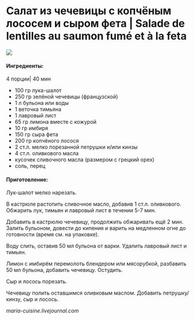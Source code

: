 # Салат из чечевицы с копчёным лососем и сыром фета \| Salade de lentilles au saumon fumé et à la feta

![](https://s-media-cache-ak0.pinimg.com/236x/c2/92/b2/c292b2dc7f9ab4641a1e133344bda743.jpg)

#### Ингредиенты:

4 порции\| 40 мин

* 100 гр лука-шалот
* 250 гр зелёной чечевицы \(французской\)
* 1 л бульона или воды
* 1 веточка тимьяна
* 1 лавровый лист
* 65 гр лимона вместе с кожурой
* 10 гр имбиря
* 150 гр сыра фета
* 200 гр копчёного лосося
* 2 ст.л. мелко порезанной петрушки и/или кинзы
* 4 ст.л. оливкового масла
* кусочек сливочного масла \(размером с грецкий орех\)
* соль, перец

#### Приготовление:

Лук-шалот мелко нарезать.

В кастрюле растопить сливочное масло, добавив 1 ст.л. оливкового. Обжарить лук, тимьян и лавровый лист в течении 5-7 мин.

Добавить в кастрюлю чечевицу, продолжить обжаривать ещё 2 мин. Залить бульоном, довести до кипения и варить на медленном огне до готовности \(время см. на упаковке\).

Воду слить, оставив 50 мл бульона от варки. Удалить лавровый лист и тимьян.

Лимон с имбирём перемолоть блендером или мясорубкой, разбавить 50 мл бульона, добавить чечевицу. Остудить.

Сыр и лосось порезать.

Чечевицу полить оставшимся оливковым маслом. Добавить петрушку/кинзу, сыр и лосось.

_maria-cuisine.livejournal.com_

